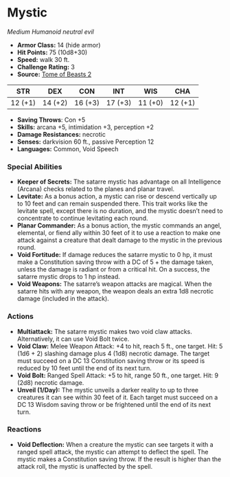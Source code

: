 # Mystic

*Medium* *Humanoid* *neutral evil*

- **Armor Class:** 14 (hide armor)
- **Hit Points:** 75 (10d8+30)
- **Speed:** walk 30 ft.
- **Challenge Rating:** 3
- **Source:** [Tome of Beasts 2](https://koboldpress.com/kpstore/product/tome-of-beasts-2-for-5th-edition/)

| STR | DEX | CON | INT | WIS | CHA |
| --- | --- | --- | --- | --- | --- |
| 12 (+1) | 14 (+2) | 16 (+3) | 17 (+3) | 11 (+0) | 12 (+1) |

- **Saving Throws**: Con +5
- **Skills:** arcana +5, intimidation +3, perception +2
- **Damage Resistances:** necrotic
- **Senses:** darkvision 60 ft., passive Perception 12
- **Languages:** Common, Void Speech
### Special Abilities
- **Keeper of Secrets:** The satarre mystic has advantage on all Intelligence (Arcana) checks related to the planes and planar travel.
- **Levitate:** As a bonus action, a mystic can rise or descend vertically up to 10 feet and can remain suspended there. This trait works like the levitate spell, except there is no duration, and the mystic doesn’t need to concentrate to continue levitating each round.
- **Planar Commander:** As a bonus action, the mystic commands an angel, elemental, or fiend ally within 30 feet of it to use a reaction to make one attack against a creature that dealt damage to the mystic in the previous round.
- **Void Fortitude:** If damage reduces the satarre mystic to 0 hp, it must make a Constitution saving throw with a DC of 5 + the damage taken, unless the damage is radiant or from a critical hit. On a success, the satarre mystic drops to 1 hp instead.
- **Void Weapons:** The satarre’s weapon attacks are magical. When the satarre hits with any weapon, the weapon deals an extra 1d8 necrotic damage (included in the attack).
### Actions
- **Multiattack:** The satarre mystic makes two void claw attacks. Alternatively, it can use Void Bolt twice.
- **Void Claw:** Melee Weapon Attack: +4 to hit, reach 5 ft., one target. Hit: 5 (1d6 + 2) slashing damage plus 4 (1d8) necrotic damage. The target must succeed on a DC 13 Constitution saving throw or its speed is reduced by 10 feet until the end of its next turn.
- **Void Bolt:** Ranged Spell Attack: +5 to hit, range 50 ft., one target. Hit: 9 (2d8) necrotic damage.
- **Unveil (1/Day):** The mystic unveils a darker reality to up to three creatures it can see within 30 feet of it. Each target must succeed on a DC 13 Wisdom saving throw or be frightened until the end of its next turn.
### Reactions
- **Void Deflection:** When a creature the mystic can see targets it with a ranged spell attack, the mystic can attempt to deflect the spell. The mystic makes a Constitution saving throw. If the result is higher than the attack roll, the mystic is unaffected by the spell.
